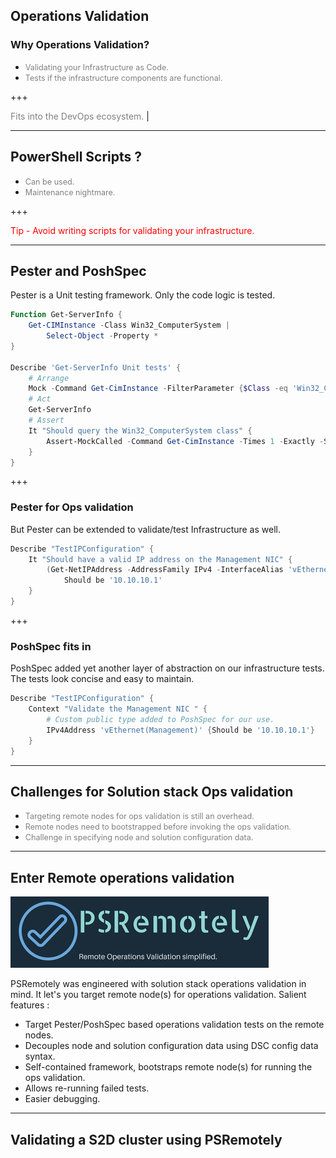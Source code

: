 ## Operations Validation

### Why Operations Validation?
- <span style="font-size:0.9em; color:gray">Validating your Infrastructure as Code.</span>
- <span style="font-size:0.9em; color:gray">Tests if the infrastructure components are functional.</span>

+++

<span style="font-size:1.0em; color:gray">Fits into the DevOps ecosystem.</span> |
<span style="font-size:1.0em; color:gray"></span>

---
## PowerShell Scripts ?

- <span style="font-size:0.9em; color:gray">Can be used.</span>
- <span style="font-size:0.9em; color:gray">Maintenance nightmare.</span>

+++

<span style="font-size:1.0em; color:red">Tip - Avoid writing scripts for validating your infrastructure.</span>

---

## Pester and PoshSpec

Pester is a Unit testing framework.
Only the code logic is tested.

```powershell
Function Get-ServerInfo {
    Get-CIMInstance -Class Win32_ComputerSystem | 
        Select-Object -Property *
}

Describe 'Get-ServerInfo Unit tests' {
    # Arrange
    Mock -Command Get-CimInstance -FilterParameter {$Class -eq 'Win32_ComputerSystem' }
    # Act
    Get-ServerInfo 
    # Assert
    It "Should query the Win32_ComputerSystem class" {
        Assert-MockCalled -Command Get-CimInstance -Times 1 -Exactly -Scope Describe
    }
}
```

+++
### Pester for Ops validation

But Pester can be extended to validate/test Infrastructure as well.

```powershell
Describe "TestIPConfiguration" {
    It "Should have a valid IP address on the Management NIC" {
        (Get-NetIPAddress -AddressFamily IPv4 -InterfaceAlias 'vEthernet(Management)' | Select-Object -ExpandProperty IPAddress) |
            Should be '10.10.10.1' 
    }
}
```

+++

### PoshSpec fits in

PoshSpec added yet another layer of abstraction on our infrastructure tests.
The tests look concise and easy to maintain.

```powershell
Describe "TestIPConfiguration" {
    Context "Validate the Management NIC " {
        # Custom public type added to PoshSpec for our use.
        IPv4Address 'vEthernet(Management)' {Should be '10.10.10.1'} 
    }
}
```

---

## Challenges for Solution stack Ops validation
- <span style="font-size:0.9em; color:gray">Targeting remote nodes for ops validation is still an overhead.</span>
- <span style="font-size:0.9em; color:gray">Remote nodes need to bootstrapped before invoking the ops validation.</span>
- <span style="font-size:0.9em; color:gray">Challenge in specifying node and solution configuration data.</span>


---

## Enter Remote operations validation

![alt](PSRemotely.png)

PSRemotely was engineered with solution stack operations validation in mind.
It let's you target remote node(s) for operations validation. Salient features :
- Target Pester/PoshSpec based operations validation tests on the remote nodes.
- Decouples node and solution configuration data using DSC config data syntax.
- Self-contained framework, bootstraps remote node(s) for running the ops validation.
- Allows re-running failed tests.
- Easier debugging.
---

## Validating a S2D cluster using PSRemotely